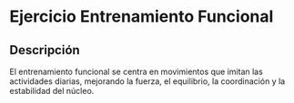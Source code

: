 # Ejercicio Entrenamiento Funcional

## Descripción
El entrenamiento funcional se centra en movimientos que imitan las actividades diarias, mejorando la fuerza, el equilibrio, la coordinación y la estabilidad del núcleo.
